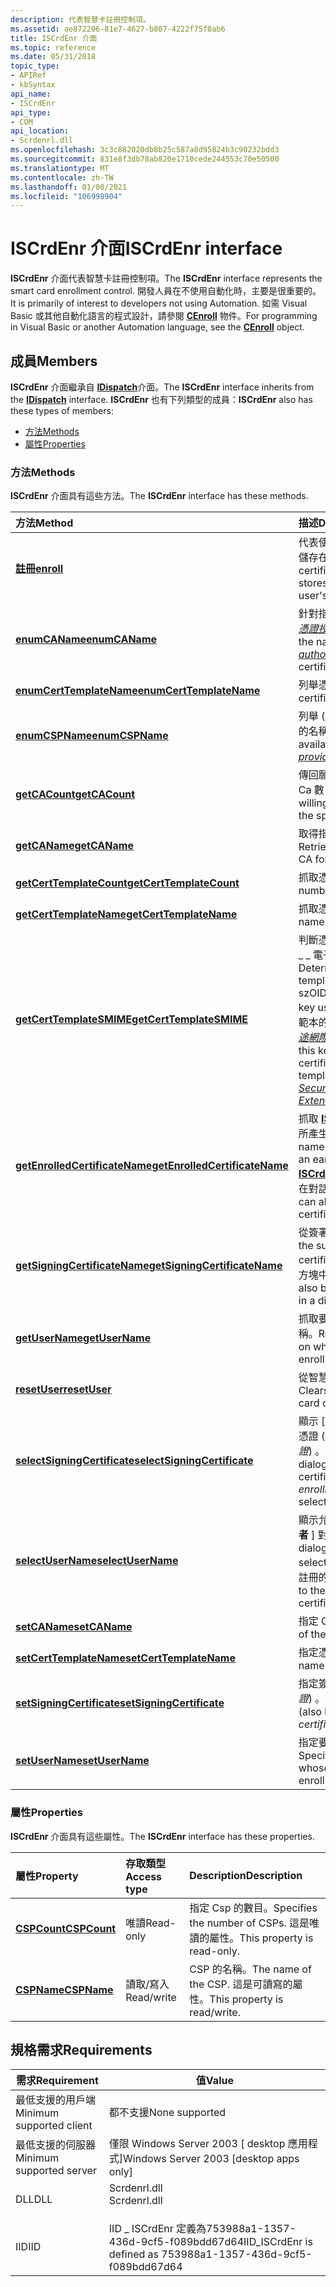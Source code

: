 ```yaml
---
description: 代表智慧卡註冊控制項。
ms.assetid: ae872206-81e7-4627-b807-4222f75f8ab6
title: ISCrdEnr 介面
ms.topic: reference
ms.date: 05/31/2018
topic_type:
- APIRef
- kbSyntax
api_name:
- ISCrdEnr
api_type:
- COM
api_location:
- Scrdenrl.dll
ms.openlocfilehash: 3c3c882020db8b25c587a8d95824b3c90232bdd3
ms.sourcegitcommit: 831e8f3db78ab820e1710cede244553c70e50500
ms.translationtype: MT
ms.contentlocale: zh-TW
ms.lasthandoff: 01/08/2021
ms.locfileid: "106998904"
---
```

# <a name="iscrdenr-interface"></a><span data-ttu-id="af114-103">ISCrdEnr 介面</span><span class="sxs-lookup"><span data-stu-id="af114-103">ISCrdEnr interface</span></span>

<span data-ttu-id="af114-104">**ISCrdEnr** 介面代表智慧卡註冊控制項。</span><span class="sxs-lookup"><span data-stu-id="af114-104">The **ISCrdEnr** interface represents the smart card enrollment control.</span></span> <span data-ttu-id="af114-105">開發人員在不使用自動化時，主要是很重要的。</span><span class="sxs-lookup"><span data-stu-id="af114-105">It is primarily of interest to developers not using Automation.</span></span> <span data-ttu-id="af114-106">如需 Visual Basic 或其他自動化語言的程式設計，請參閱 [**CEnroll**](/previous-versions/windows/desktop/legacy/aa376007(v=vs.85)) 物件。</span><span class="sxs-lookup"><span data-stu-id="af114-106">For programming in Visual Basic or another Automation language, see the [**CEnroll**](/previous-versions/windows/desktop/legacy/aa376007(v=vs.85)) object.</span></span>

## <a name="members"></a><span data-ttu-id="af114-107">成員</span><span class="sxs-lookup"><span data-stu-id="af114-107">Members</span></span>

<span data-ttu-id="af114-108">**ISCrdEnr** 介面繼承自 [**IDispatch**](/windows/win32/api/oaidl/nn-oaidl-idispatch)介面。</span><span class="sxs-lookup"><span data-stu-id="af114-108">The **ISCrdEnr** interface inherits from the [**IDispatch**](/windows/win32/api/oaidl/nn-oaidl-idispatch) interface.</span></span> <span data-ttu-id="af114-109">**ISCrdEnr** 也有下列類型的成員：</span><span class="sxs-lookup"><span data-stu-id="af114-109">**ISCrdEnr** also has these types of members:</span></span>

-   [<span data-ttu-id="af114-110">方法</span><span class="sxs-lookup"><span data-stu-id="af114-110">Methods</span></span>](#methods)
-   [<span data-ttu-id="af114-111">屬性</span><span class="sxs-lookup"><span data-stu-id="af114-111">Properties</span></span>](#properties)

### <a name="methods"></a><span data-ttu-id="af114-112">方法</span><span class="sxs-lookup"><span data-stu-id="af114-112">Methods</span></span>

<span data-ttu-id="af114-113">**ISCrdEnr** 介面具有這些方法。</span><span class="sxs-lookup"><span data-stu-id="af114-113">The **ISCrdEnr** interface has these methods.</span></span>



| <span data-ttu-id="af114-114">方法</span><span class="sxs-lookup"><span data-stu-id="af114-114">Method</span></span>                                                                    | <span data-ttu-id="af114-115">描述</span><span class="sxs-lookup"><span data-stu-id="af114-115">Description</span></span>                                                                                                                                                                                                                                                                                                                                                                                                         |
|:--------------------------------------------------------------------------|:--------------------------------------------------------------------------------------------------------------------------------------------------------------------------------------------------------------------------------------------------------------------------------------------------------------------------------------------------------------------------------------------------------------------|
| <span data-ttu-id="af114-116">[**註冊**](/previous-versions/windows/desktop/legacy/aa386564(v=vs.85))</span><span class="sxs-lookup"><span data-stu-id="af114-116">[**enroll**](/previous-versions/windows/desktop/legacy/aa386564(v=vs.85))</span></span>                                         | <span data-ttu-id="af114-117">代表使用者要求憑證，並將產生的 [*憑證*](../secgloss/c-gly.md) 儲存在使用者的 [*智慧卡*](../secgloss/s-gly.md)上。</span><span class="sxs-lookup"><span data-stu-id="af114-117">Requests a certificate on behalf of the user and stores the resulting [*certificate*](../secgloss/c-gly.md) on the user's [*smart card*](../secgloss/s-gly.md).</span></span><br/>                                                                                                                                                |
| [<span data-ttu-id="af114-118">**enumCAName**</span><span class="sxs-lookup"><span data-stu-id="af114-118">**enumCAName**</span></span>](iscrdenr-enumcaname.md)                                 | <span data-ttu-id="af114-119">針對指定的憑證範本名稱，列舉 (Ca) 的 [*憑證授權單位*](../secgloss/c-gly.md) 單位名稱。</span><span class="sxs-lookup"><span data-stu-id="af114-119">Enumerates the names of the [*certification authorities*](../secgloss/c-gly.md) (CAs) for a given certificate template name.</span></span><br/>                                                                                                                                                                                                       |
| [<span data-ttu-id="af114-120">**enumCertTemplateName**</span><span class="sxs-lookup"><span data-stu-id="af114-120">**enumCertTemplateName**</span></span>](iscrdenr-enumcerttemplatename.md)             | <span data-ttu-id="af114-121">列舉憑證範本名稱。</span><span class="sxs-lookup"><span data-stu-id="af114-121">Enumerates the certificate template names.</span></span><br/>                                                                                                                                                                                                                                                                                                                                                               |
| [<span data-ttu-id="af114-122">**enumCSPName**</span><span class="sxs-lookup"><span data-stu-id="af114-122">**enumCSPName**</span></span>](iscrdenr-enumcspname.md)                               | <span data-ttu-id="af114-123">列舉 (Csp) 的可用 [*密碼編譯服務提供者*](../secgloss/c-gly.md) 的名稱。</span><span class="sxs-lookup"><span data-stu-id="af114-123">Enumerates the name of the available [*cryptographic service providers*](../secgloss/c-gly.md) (CSPs).</span></span><br/>                                                                                                                                                                                                               |
| [<span data-ttu-id="af114-124">**getCACount**</span><span class="sxs-lookup"><span data-stu-id="af114-124">**getCACount**</span></span>](iscrdenr-getcacount.md)                                 | <span data-ttu-id="af114-125">傳回願意根據指定憑證範本發出憑證的 Ca 數目。</span><span class="sxs-lookup"><span data-stu-id="af114-125">Returns the number of CAs willing to issue a certificate based on the specified certificate template.</span></span><br/>                                                                                                                                                                                                                                                                                                    |
| [<span data-ttu-id="af114-126">**getCAName**</span><span class="sxs-lookup"><span data-stu-id="af114-126">**getCAName**</span></span>](iscrdenr-getcaname.md)                                   | <span data-ttu-id="af114-127">取得指定憑證範本的指定 CA 名稱。</span><span class="sxs-lookup"><span data-stu-id="af114-127">Retrieves the name of the specified CA for a given certificate template.</span></span><br/>                                                                                                                                                                                                                                                                                                                                 |
| [<span data-ttu-id="af114-128">**getCertTemplateCount**</span><span class="sxs-lookup"><span data-stu-id="af114-128">**getCertTemplateCount**</span></span>](iscrdenr-getcerttemplatecount.md)             | <span data-ttu-id="af114-129">抓取憑證範本的數目。</span><span class="sxs-lookup"><span data-stu-id="af114-129">Retrieves the number of certificate templates.</span></span><br/>                                                                                                                                                                                                                                                                                                                                                           |
| [<span data-ttu-id="af114-130">**getCertTemplateName**</span><span class="sxs-lookup"><span data-stu-id="af114-130">**getCertTemplateName**</span></span>](iscrdenr-getcerttemplatename.md)               | <span data-ttu-id="af114-131">抓取憑證範本的名稱。</span><span class="sxs-lookup"><span data-stu-id="af114-131">Retrieves the name of the certificate template.</span></span><br/>                                                                                                                                                                                                                                                                                                                                                          |
| [<span data-ttu-id="af114-132">**getCertTemplateSMIME**</span><span class="sxs-lookup"><span data-stu-id="af114-132">**getCertTemplateSMIME**</span></span>](iscrdenr-getcerttemplatesmime.md)             | <span data-ttu-id="af114-133">判斷憑證範本是否包含 szOID PKIX 的 \_ \_ \_ 電子郵件 \_ 保護金鑰使用方式。</span><span class="sxs-lookup"><span data-stu-id="af114-133">Determine whether a certificate template contains the szOID\_PKIX\_KP\_EMAIL\_PROTECTION key usage.</span></span> <span data-ttu-id="af114-134">如果此金鑰使用方式是憑證範本的一部分，憑證範本支援 [*安全/多用途網際網路郵件延伸*](../secgloss/s-gly.md) (S/MIME) 作業。</span><span class="sxs-lookup"><span data-stu-id="af114-134">If this key usage is part of the certificate template, the certificate template supports [*Secure/Multipurpose Internet Mail Extensions*](../secgloss/s-gly.md) (S/MIME) operations.</span></span><br/> |
| [<span data-ttu-id="af114-135">**getEnrolledCertificateName**</span><span class="sxs-lookup"><span data-stu-id="af114-135">**getEnrolledCertificateName**</span></span>](iscrdenr-getenrolledcertificatename.md) | <span data-ttu-id="af114-136">抓取 [**ISCrdEnr：：註冊**](/previous-versions/windows/desktop/legacy/aa386564(v=vs.85))的先前成功呼叫所產生的憑證名稱。</span><span class="sxs-lookup"><span data-stu-id="af114-136">Retrieves the name of the certificate resulting from an earlier successful call to [**ISCrdEnr::enroll**](/previous-versions/windows/desktop/legacy/aa386564(v=vs.85)).</span></span> <span data-ttu-id="af114-137">這個方法也可以用來在對話方塊中顯示憑證。</span><span class="sxs-lookup"><span data-stu-id="af114-137">This method can also be used to display the certificate in a dialog box.</span></span><br/>                                                                                                                                                                                                 |
| [<span data-ttu-id="af114-138">**getSigningCertificateName**</span><span class="sxs-lookup"><span data-stu-id="af114-138">**getSigningCertificateName**</span></span>](iscrdenr-getsigningcertificatename.md)   | <span data-ttu-id="af114-139">從簽署憑證抓取主體名稱。</span><span class="sxs-lookup"><span data-stu-id="af114-139">Retrieves the subject name from the signing certificate.</span></span> <span data-ttu-id="af114-140">這個方法也可以用來在對話方塊中顯示憑證。</span><span class="sxs-lookup"><span data-stu-id="af114-140">This method can also be used to display the certificate in a dialog box.</span></span> <br/>                                                                                                                                                                                                                                                                       |
| [<span data-ttu-id="af114-141">**getUserName**</span><span class="sxs-lookup"><span data-stu-id="af114-141">**getUserName**</span></span>](iscrdenr-getusername.md)                               | <span data-ttu-id="af114-142">抓取要作為憑證註冊目標之使用者的名稱。</span><span class="sxs-lookup"><span data-stu-id="af114-142">Retrieves the name of the user on whose behalf the certificate enrollment is intended.</span></span><br/>                                                                                                                                                                                                                                                                                                                   |
| [<span data-ttu-id="af114-143">**resetUser**</span><span class="sxs-lookup"><span data-stu-id="af114-143">**resetUser**</span></span>](iscrdenr-resetuser.md)                                   | <span data-ttu-id="af114-144">從智慧卡控制項清除使用者名稱。</span><span class="sxs-lookup"><span data-stu-id="af114-144">Clears the user name from the smart card control.</span></span><br/>                                                                                                                                                                                                                                                                                                                                                        |
| [<span data-ttu-id="af114-145">**selectSigningCertificate**</span><span class="sxs-lookup"><span data-stu-id="af114-145">**selectSigningCertificate**</span></span>](iscrdenr-selectsigningcertificate.md)     | <span data-ttu-id="af114-146">顯示 [ **選取憑證** ] 對話方塊，允許簽署憑證 (也稱為要選取的 *註冊代理程式憑證*) 。</span><span class="sxs-lookup"><span data-stu-id="af114-146">Displays a **Select Certificate** dialog box allowing a signing certificate (also known as the *enrollment agent certificate*) to be selected.</span></span><br/>                                                                                                                                                                                                                                                           |
| [<span data-ttu-id="af114-147">**selectUserName**</span><span class="sxs-lookup"><span data-stu-id="af114-147">**selectUserName**</span></span>](iscrdenr-selectusername.md)                         | <span data-ttu-id="af114-148">顯示允許選取使用者名稱的 [ **選取使用者** ] 對話方塊。</span><span class="sxs-lookup"><span data-stu-id="af114-148">Displays a **Select User** dialog box allowing a user name to be selected.</span></span> <span data-ttu-id="af114-149">使用者名稱會套用至代表憑證註冊的使用者。</span><span class="sxs-lookup"><span data-stu-id="af114-149">The user name applies to the user on whose behalf the certificate enrollment is intended.</span></span><br/>                                                                                                                                                                                                                                     |
| [<span data-ttu-id="af114-150">**setCAName**</span><span class="sxs-lookup"><span data-stu-id="af114-150">**setCAName**</span></span>](iscrdenr-setcaname.md)                                   | <span data-ttu-id="af114-151">指定 CA 的名稱。</span><span class="sxs-lookup"><span data-stu-id="af114-151">Specifies the name of the CA.</span></span><br/>                                                                                                                                                                                                                                                                                                                                                                            |
| [<span data-ttu-id="af114-152">**setCertTemplateName**</span><span class="sxs-lookup"><span data-stu-id="af114-152">**setCertTemplateName**</span></span>](iscrdenr-setcerttemplatename.md)               | <span data-ttu-id="af114-153">指定憑證範本的名稱。</span><span class="sxs-lookup"><span data-stu-id="af114-153">Specifies the name of the certificate template.</span></span><br/>                                                                                                                                                                                                                                                                                                                                                          |
| [<span data-ttu-id="af114-154">**setSigningCertificate**</span><span class="sxs-lookup"><span data-stu-id="af114-154">**setSigningCertificate**</span></span>](iscrdenr-setsigningcertificate.md)           | <span data-ttu-id="af114-155">指定簽署憑證 (也稱為 *註冊代理程式憑證*) 。</span><span class="sxs-lookup"><span data-stu-id="af114-155">Specifies a signing certificate (also known as the *enrollment agent certificate*).</span></span><br/>                                                                                                                                                                                                                                                                                                                      |
| [<span data-ttu-id="af114-156">**setUserName**</span><span class="sxs-lookup"><span data-stu-id="af114-156">**setUserName**</span></span>](iscrdenr-setusername.md)                               | <span data-ttu-id="af114-157">指定要在其上註冊憑證的使用者名稱。</span><span class="sxs-lookup"><span data-stu-id="af114-157">Specifies the name of the user on whose behalf the certificate enrollment is intended.</span></span><br/>                                                                                                                                                                                                                                                                                                                   |



 

### <a name="properties"></a><span data-ttu-id="af114-158">屬性</span><span class="sxs-lookup"><span data-stu-id="af114-158">Properties</span></span>

<span data-ttu-id="af114-159">**ISCrdEnr** 介面具有這些屬性。</span><span class="sxs-lookup"><span data-stu-id="af114-159">The **ISCrdEnr** interface has these properties.</span></span>



| <span data-ttu-id="af114-160">屬性</span><span class="sxs-lookup"><span data-stu-id="af114-160">Property</span></span>                                         | <span data-ttu-id="af114-161">存取類型</span><span class="sxs-lookup"><span data-stu-id="af114-161">Access type</span></span>           | <span data-ttu-id="af114-162">Description</span><span class="sxs-lookup"><span data-stu-id="af114-162">Description</span></span>                                                          |
|:-------------------------------------------------|:----------------------|:---------------------------------------------------------------------|
| [<span data-ttu-id="af114-163">**CSPCount**</span><span class="sxs-lookup"><span data-stu-id="af114-163">**CSPCount**</span></span>](iscrdenr-cspcount.md)<br/> | <span data-ttu-id="af114-164">唯讀</span><span class="sxs-lookup"><span data-stu-id="af114-164">Read-only</span></span><br/>  | <span data-ttu-id="af114-165">指定 Csp 的數目。</span><span class="sxs-lookup"><span data-stu-id="af114-165">Specifies the number of CSPs.</span></span> <span data-ttu-id="af114-166">這是唯讀的屬性。</span><span class="sxs-lookup"><span data-stu-id="af114-166">This property is read-only.</span></span><br/> |
| [<span data-ttu-id="af114-167">**CSPName**</span><span class="sxs-lookup"><span data-stu-id="af114-167">**CSPName**</span></span>](iscrdenr-cspname.md)<br/>   | <span data-ttu-id="af114-168">讀取/寫入</span><span class="sxs-lookup"><span data-stu-id="af114-168">Read/write</span></span><br/> | <span data-ttu-id="af114-169">CSP 的名稱。</span><span class="sxs-lookup"><span data-stu-id="af114-169">The name of the CSP.</span></span> <span data-ttu-id="af114-170">這是可讀寫的屬性。</span><span class="sxs-lookup"><span data-stu-id="af114-170">This property is read/write.</span></span> <br/>        |



 

## <a name="requirements"></a><span data-ttu-id="af114-171">規格需求</span><span class="sxs-lookup"><span data-stu-id="af114-171">Requirements</span></span>



| <span data-ttu-id="af114-172">需求</span><span class="sxs-lookup"><span data-stu-id="af114-172">Requirement</span></span> | <span data-ttu-id="af114-173">值</span><span class="sxs-lookup"><span data-stu-id="af114-173">Value</span></span> |
|-------------------------------------|-----------------------------------------------------------------------------------------|
| <span data-ttu-id="af114-174">最低支援的用戶端</span><span class="sxs-lookup"><span data-stu-id="af114-174">Minimum supported client</span></span><br/> | <span data-ttu-id="af114-175">都不支援</span><span class="sxs-lookup"><span data-stu-id="af114-175">None supported</span></span><br/>                                                               |
| <span data-ttu-id="af114-176">最低支援的伺服器</span><span class="sxs-lookup"><span data-stu-id="af114-176">Minimum supported server</span></span><br/> | <span data-ttu-id="af114-177">僅限 Windows Server 2003 \[ desktop 應用程式\]</span><span class="sxs-lookup"><span data-stu-id="af114-177">Windows Server 2003 \[desktop apps only\]</span></span><br/>                                    |
| <span data-ttu-id="af114-178">DLL</span><span class="sxs-lookup"><span data-stu-id="af114-178">DLL</span></span><br/>                      | <dl> <span data-ttu-id="af114-179"><dt>Scrdenrl.dll</dt></span><span class="sxs-lookup"><span data-stu-id="af114-179"><dt>Scrdenrl.dll</dt></span></span> </dl> |
| <span data-ttu-id="af114-180">IID</span><span class="sxs-lookup"><span data-stu-id="af114-180">IID</span></span><br/>                      | <span data-ttu-id="af114-181">IID \_ ISCrdEnr 定義為753988a1-1357-436d-9cf5-f089bdd67d64</span><span class="sxs-lookup"><span data-stu-id="af114-181">IID\_ISCrdEnr is defined as 753988a1-1357-436d-9cf5-f089bdd67d64</span></span><br/>             |



 

 
